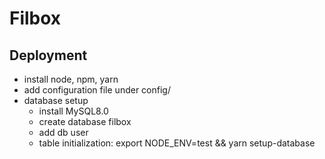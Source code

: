 # Filbox

## Deployment
* install node, npm, yarn
* add configuration file under config/
* database setup
    - install MySQL8.0
    - create database filbox
    - add db user
    - table initialization: export NODE_ENV=test && yarn setup-database
